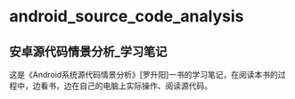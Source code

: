 # android_source_code_analysis
## 安卓源代码情景分析_学习笔记
这是《Android系统源代码情景分析》[罗升阳]一书的学习笔记，在阅读本书的过程中，边看书，边在自己的电脑上实际操作、阅读源代码。
